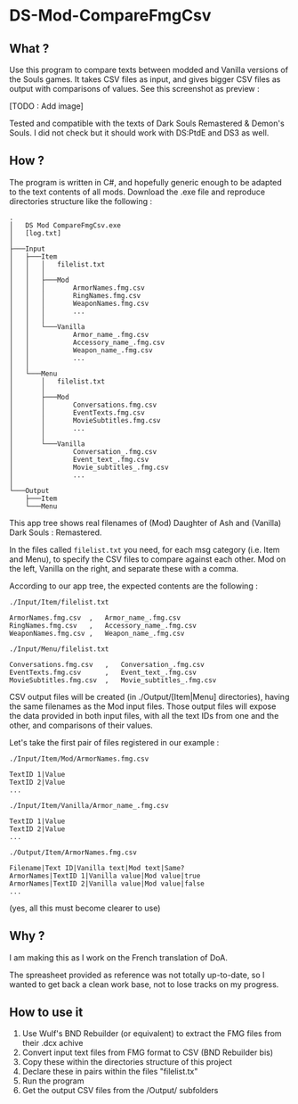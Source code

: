 # DS-Mod-CompareFmgCsv

## **What ?**

Use this program to compare texts between modded and Vanilla versions of the Souls games.
It takes CSV files as input, and gives bigger CSV files as output with comparisons of values.
See this screenshot as preview :

[TODO : Add image]

Tested and compatible with the texts of Dark Souls Remastered & Demon's Souls. I did not check but it should work with DS:PtdE and DS3 as well.

## **How ?**

The program is written in C#, and hopefully generic enough to be adapted to the text contents of all mods.
Download the .exe file and reproduce directories structure like the following :

```
.
│   DS Mod CompareFmgCsv.exe
│   [log.txt]
│
├───Input
│   ├───Item
│   │   │   filelist.txt
│   │   │
│   │   ├───Mod
│   │   │       ArmorNames.fmg.csv
│   │   │       RingNames.fmg.csv
│   │   │       WeaponNames.fmg.csv
│   │   │       ...
│   │   │
│   │   └───Vanilla
│   │           Armor_name_.fmg.csv
│   │           Accessory_name_.fmg.csv
│   │           Weapon_name_.fmg.csv
│   │           ...
│   │
│   └───Menu
│       │   filelist.txt
│       │
│       ├───Mod
│       │       Conversations.fmg.csv
│       │       EventTexts.fmg.csv
│       │       MovieSubtitles.fmg.csv
│       │       ...
│       │
│       └───Vanilla
│               Conversation_.fmg.csv
│               Event_text_.fmg.csv
│               Movie_subtitles_.fmg.csv
│               ...
│
└───Output
    ├───Item
    └───Menu
```

This app tree shows real filenames of (Mod) Daughter of Ash and (Vanilla) Dark Souls : Remastered.

In the files called ```filelist.txt``` you need, for each msg category (i.e. Item and Menu), to specify the CSV files to compare against each other. Mod on the left, Vanilla on the right, and separate these with a comma. 

According to our app tree, the expected contents are the following :

```./Input/Item/filelist.txt```
```
ArmorNames.fmg.csv	,	Armor_name_.fmg.csv
RingNames.fmg.csv	,	Accessory_name_.fmg.csv
WeaponNames.fmg.csv	,	Weapon_name_.fmg.csv
```

```./Input/Menu/filelist.txt```
```
Conversations.fmg.csv	,	Conversation_.fmg.csv
EventTexts.fmg.csv      ,	Event_text_.fmg.csv
MovieSubtitles.fmg.csv	,	Movie_subtitles_.fmg.csv
```

CSV output files will be created (in ./Output/[Item|Menu] directories), having the same filenames as the Mod input files.
Those output files will expose the data provided in both input files, with all the text IDs from one and the other, and comparisons of their values.

Let's take the first pair of files registered in our example :

```./Input/Item/Mod/ArmorNames.fmg.csv```
```
TextID 1|Value
TextID 2|Value
...
```

```./Input/Item/Vanilla/Armor_name_.fmg.csv```
```
TextID 1|Value
TextID 2|Value
...
```

```./Output/Item/ArmorNames.fmg.csv```
```
Filename|Text ID|Vanilla text|Mod text|Same?
ArmorNames|TextID 1|Vanilla value|Mod value|true
ArmorNames|TextID 2|Vanilla value|Mod value|false
...
```

(yes, all this must become clearer to use)

## **Why ?**

I am making this as I work on the French translation of DoA.

The spreasheet provided as reference was not totally up-to-date, so I wanted to get back a clean work base, not to lose tracks on my progress.

## **How to use it**

1) Use Wulf's BND Rebuilder (or equivalent) to extract the FMG files from their .dcx achive
2) Convert input text files from FMG format to CSV (BND Rebuilder bis)
3) Copy these within the directories structure of this project
4) Declare these in pairs within the files "filelist.tx"
5) Run the program
6) Get the output CSV files from the /Output/ subfolders
